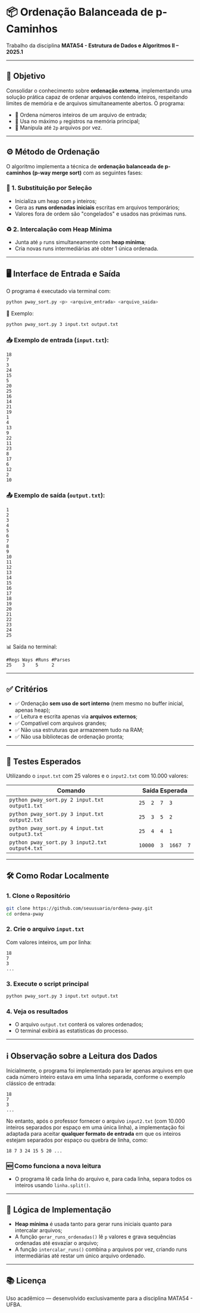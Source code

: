 # 📦 Ordenação Balanceada de p-Caminhos

Trabalho da disciplina **MATA54 - Estrutura de Dados e Algoritmos II – 2025.1**  

---
## 🎯 Objetivo

Consolidar o conhecimento sobre **ordenação externa**, implementando uma solução prática capaz de ordenar arquivos contendo inteiros, respeitando limites de memória e de arquivos simultaneamente abertos. O programa:

- 📂 Ordena números inteiros de um arquivo de entrada;
- 🧠 Usa no máximo `p` registros na memória principal;
- 🔄 Manipula até `2p` arquivos por vez.

---

## ⚙️ Método de Ordenação

O algoritmo implementa a técnica de **ordenação balanceada de p-caminhos (p-way merge sort)** com as seguintes fases:

### 🧩 1. Substituição por Seleção
- Inicializa um heap com `p` inteiros;
- Gera as **runs ordenadas iniciais** escritas em arquivos temporários;
- Valores fora de ordem são "congelados" e usados nas próximas runs.

### ♻️ 2. Intercalação com Heap Mínima
- Junta até `p` runs simultaneamente com **heap mínima**;
- Cria novas runs intermediárias até obter 1 única ordenada.

---

## 🖥️ Interface de Entrada e Saída

O programa é executado via terminal com:

```bash
python pway_sort.py <p> <arquivo_entrada> <arquivo_saida>
```

📌 Exemplo:
```bash
python pway_sort.py 3 input.txt output.txt
```

### 📥 Exemplo de entrada (`input.txt`):
```
18
7
3
24
15
5
20
25
16
14
21
19
1
4
13
9
22
11
23
8
17
6
12
2
10
```

### 📤 Exemplo de saída (`output.txt`):
```
1
2
3
4
5
6
7
8
9
10
11
12
13
14
15
16
17
18
19
20
21
22
23
24
25
```

📊 Saída no terminal:
```
#Regs Ways #Runs #Parses
25    3    5     2
```

---


## ✅ Critérios

- ✅ Ordenação **sem uso de sort interno** (nem mesmo no buffer inicial, apenas heap);
- ✅ Leitura e escrita apenas via **arquivos externos**;
- ✅ Compatível com arquivos grandes;
- ✅ Não usa estruturas que armazenem tudo na RAM;
- ✅ Não usa bibliotecas de ordenação pronta;


---

## 🔬 Testes Esperados

Utilizando o `input.txt` com 25 valores e o `input2.txt` com 10.000 valores:

| Comando                                  | Saída Esperada        |
|------------------------------------------|------------------------|
| `python pway_sort.py 2 input.txt output1.txt`    | `25  2  7  3`          |
| `python pway_sort.py 3 input.txt output2.txt`    | `25  3  5  2`          |
| `python pway_sort.py 4 input.txt output3.txt`    | `25  4  4  1`          |
| `python pway_sort.py 3 input2.txt output4.txt`    | `10000  3  1667  7 `          |


---

## 🛠️ Como Rodar Localmente

### 1. Clone o Repositório
```bash
git clone https://github.com/seuusuario/ordena-pway.git
cd ordena-pway
```

### 2. Crie o arquivo `input.txt`
Com valores inteiros, um por linha:
```
18
7
3
...
```

### 3. Execute o script principal
```bash
python pway_sort.py 3 input.txt output.txt
```

### 4. Veja os resultados
- O arquivo `output.txt` conterá os valores ordenados;
- O terminal exibirá as estatísticas do processo.

---


## ℹ️ Observação sobre a Leitura dos Dados

Inicialmente, o programa foi implementado para ler apenas arquivos em que cada número inteiro estava em uma linha separada, conforme o exemplo clássico de entrada:

```
18
7
3
...
```

No entanto, após o professor fornecer o arquivo `input2.txt` (com 10.000 inteiros separados por espaço em uma única linha), a implementação foi adaptada para aceitar **qualquer formato de entrada** em que os inteiros estejam separados por espaço ou quebra de linha, como:

```
18 7 3 24 15 5 20 ...
```

### 🆕 Como funciona a nova leitura

- O programa lê cada linha do arquivo e, para cada linha, separa todos os inteiros usando `linha.split()`.


---

## 🧠 Lógica de Implementação

- **Heap mínima** é usada tanto para gerar runs iniciais quanto para intercalar arquivos;
- A função `gerar_runs_ordenadas()` lê `p` valores e grava sequências ordenadas até esvaziar o arquivo;
- A função `intercalar_runs()` combina `p` arquivos por vez, criando runs intermediárias até restar um único arquivo ordenado.

---

## 📚 Licença
Uso acadêmico — desenvolvido exclusivamente para a disciplina MATA54 - UFBA.
